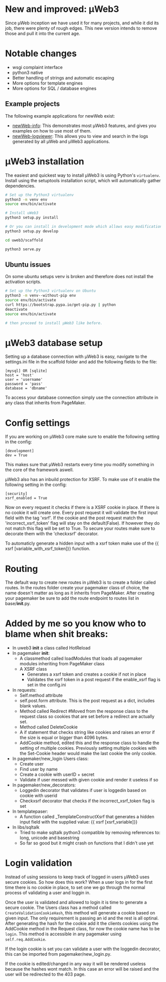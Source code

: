 # New and improved: µWeb3

Since µWeb inception we have used it for many projects, and while it did its job, there were plenty of rough edges. This new version intends to remove those and pull it into the current age.

# Notable changes

* wsgi complaint interface
* python3 native
* Better handling of strings and automatic escaping
* More options for template engines
* More options for SQL / database engines


## Example projects

The following example applications for newWeb exist:

* [newWeb-info](https://github.com/edelooff/newWeb-info): This demonstrates most µWeb3 features, and gives you examples on how to use most of them.
* [newWeb-logviewer](https://github.com/edelooff/newWeb-logviewer): This allows you to view and search in the logs generated by all µWeb and µWeb3 applications.

# µWeb3 installation

The easiest and quickest way to install µWeb3 is using Python's `virtualenv`. Install using the setuptools installation script, which will automatically gather dependencies.

```bash
# Set up the Python3 virtualenv
python3 -m venv env
source env/bin/activate

# Install uWeb3
python3 setup.py install

# Or you can install in development mode which allows easy modification of the source:
python3 setup.py develop

cd uweb3/scaffold

python3 serve.py
```

## Ubuntu issues
On some ubuntu setups venv is broken and therefore does not install the activation scripts.

```bash
# Set up the Python3 virtualenv on Ubuntu
python3 -m venv--without-pip env
source env/bin/activate
curl https://bootstrap.pypa.io/get-pip.py | python
deactivate
source env/bin/activate

# then proceed to install µWeb3 like before.
```

# µWeb3 database setup

Setting up a database connection with µWeb3 is easy, navigate to the settings.ini file in the scaffold folder and add the following fields to the file:
``` 
[mysql] OR [sqlite]
host = 'host'
user = 'username'
password = 'pass'
database = 'dbname'
```
To access your database connection simply use the connection attribute in any class that inherits from PageMaker.

# Config settings
If you are working on µWeb3 core make sure to enable the following setting in the config:
``` 
[development]
dev = True
```
This makes sure that µWeb3 restarts every time you modify something in the core of the framework aswell.

µWeb3 also has an inbuild protection for XSRF. To make use of it enable the following setting in the config: 
```
[security]
xsrf_enabled = True
```
Now on every request it checks if there is a XSRF cookie in place. If there is no cookie it will create one.
Every post request it will validate the first input field with the tag 'xsrf'. 
If the cookie and the post request match the 'incorrect_xsrf_token' flag will stay on the default(False). 
If however they do not match this flag will be set to True. 
To secure your routes make sure to decorate them with the 'checkxsrf' decorator.

To automaticly generate a hidden input with a xsrf token make use of the {{ xsrf [variable_with_xsrf_token]}} function.

# Routing
The default way to create new routes in µWeb3 is to create a folder called routes. 
In the routes folder create your pagemaker class of choice, the name doesn't matter as long as it inherits from PageMaker.
After creating your pagemaker be sure to add the route endpoint to routes list in base/__init__.py. 

# Added by me so you know who to blame when shit breaks:
- In uweb3 __init__ a class called HotReload
- In pagemaker __init__:
  - A classmethod called loadModules that loads all pagemaker modules inheriting from PageMaker class
  - A XSRF class
    - Generates a xsrf token and creates a cookie if not in place
    - Validates the xsrf token in a post request if the enable_xsrf flag is set in the config.ini
- In requests:
  - Self.method attribute
  - self.post.form attribute. This is the post request as a dict, includes blank values.
  - Method called Redirect #Moved from the response class to the request class so cookies that are set before a redirect are actually set.
  - Method called DeleteCookie
  - A if statement that checks string like cookies and raises an error if the size is equal or bigger than 4096 bytes.
  - AddCookie method, edited this and the response class to handle the setting of multiple cookies. Previously setting multiple cookies with the       Set-Cookie header would make the last cookie the only cookie. 
- In pagemaker/new_login Users class:
  - Create user
  - Find user by name
  - Create a cookie with userID + secret
  - Validate if user messed with given cookie and render it useless if so
- In pagemaker/new_decorators:
  - Loggedin decorator that validates if user is loggedin based on cookie with userid
  - Checkxsrf decorator that checks if the incorrect_xsrf_token flag is set
- In templatepaser:
  - A function called _TemplateConstructXsrf that generates a hidden input field with the supplied value: {{ xsrf [xsrf_variable]}}
- In libs/sqltalk
  - Tried to make sqltalk python3 compatible by removing references to: long, unicode and basestring
  - So far so good but it might crash on functions that I didn't use yet


# Login validation
Instead of using sessions to keep track of logged in users µWeb3 uses secure cookies. So how does this work?
When a user logs in for the first time there is no cookie in place, to set one we go through the normal process of validating a user and loggin in.

Once the user is validated and allowed to login it is time to generate a secure cookie. The Users class has a method called `CreateValidationCookieHash`, this method will generate a cookie based on given input. The only requirement is passing an id and the rest is all optinal. After generating the hash for the cookie add it the clients cookies using the AddCookie method in the Request class, for now the cookie name has to be `login`. This method is accessible in any pagemaker using `self.req.AddCookie`. 

If the login cookie is set you can validate a user with the loggedin decorator, this can be imported from pagemaker/new_login.py.

If the cookie is edited/changed in any way it will be rendered useless because the hashes wont match. In this case an error will be raised and the user will be redirected to the 403 page. 
